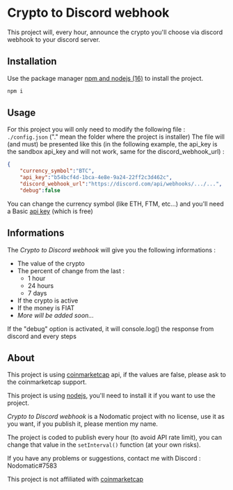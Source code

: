 # Crypto to Discord webhook

This project will, every hour, announce the crypto you'll choose via discord webhook to your discord server.

## Installation

Use the package manager [npm and nodejs (16)](https://nodejs.org/en/) to install the project.

```bash
npm i
```

## Usage

For this project you will only need to modify the following file : `./config.json` ("." mean the folder where the project is installer)
The file will (and must) be presented like this (in the following example, the api_key is the sandbox api_key and will not work, same for the discord_webhook_url) : 
```json
{
    "currency_symbol":"BTC",
    "api_key":"b54bcf4d-1bca-4e8e-9a24-22ff2c3d462c",
    "discord_webhook_url":"https://discord.com/api/webhooks/.../...",
    "debug":false
```

You can change the currency symbol (like ETH,  FTM, etc...) and you'll need a Basic [api key](https://pro.coinmarketcap.com/) (which is free)

## Informations
The *Crypto to Discord webhook* will give you the following informations :

- The value of the crypto
- The percent of change from the last :
    - 1 hour
    - 24 hours
    - 7 days
- If the crypto is active
- If the money is FIAT
- *More will be added soon...*

If the "debug" option is activated, it will console.log() the response from discord and every steps

## About
This project is using [coinmarketcap](https://coinmarketcap.com) api, if the values are false, please ask to the coinmarketcap support.

This project is using [nodejs](https://nodejs.org/en), you'll need to install it if you want to use the project.

*Crypto to Discord webhook* is a Nodomatic project with no license, use it as you want, if you publish it, please mention my name.

The project is coded to publish every hour (to avoid API rate limit), you can change that value in the `setInterval()` function (at your own risks).

If you have any problems or suggestions, contact me with Discord : Nodomatic#7583

This project is not affiliated with [coinmarketcap](coinmarketcap.com)